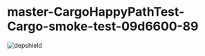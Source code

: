 # master-CargoHappyPathTest-Cargo-smoke-test-09d6600-89

![depshield](https://dev1.dev.depshield.sonatype.org/badges/depshield-testing/master-CargoHappyPathTest-Cargo-smoke-test-09d6600-89/depshield.svg)